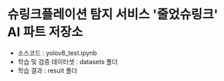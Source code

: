 # 슈링크플레이션 탐지 서비스 '줄었슈링크' AI 파트 저장소

* 소스코드 : yolov8_test.ipynb
* 학습 및 검증 데이터셋 : datasets 폴더
* 학습 결과 : result 폴더
